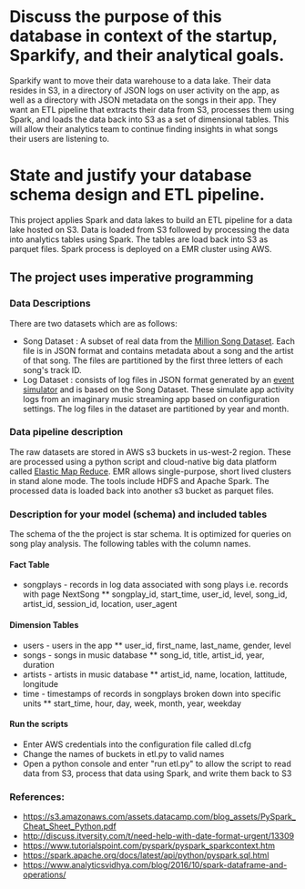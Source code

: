 # Discuss the purpose of this database in context of the startup, Sparkify, and their analytical goals.

Sparkify want to move their data warehouse to a data lake. Their data resides in S3, in a directory of JSON logs on user activity on the app, as well as a directory with JSON metadata on the songs in their app. They want an ETL pipeline that extracts their data from S3, processes them using Spark, and loads the data back into S3 as a set of dimensional tables. This will allow their analytics team to continue finding insights in what songs their users are listening to.

# State and justify your database schema design and ETL pipeline.

This project applies Spark and data lakes to build an ETL pipeline for a data lake hosted on S3. Data is loaded from S3 followed by processing the data into analytics tables using Spark. The tables are load back into S3 as parquet files. Spark process is deployed on a EMR cluster using AWS.

## The project uses imperative programming

### Data Descriptions
There are two datasets which are as follows:
* Song Dataset : A subset of real data from the [Million Song Dataset](http://millionsongdataset.com/). Each file is in JSON format and contains metadata about a song and the artist of that song. The files are partitioned by the first three letters of each song's track ID.
* Log Dataset : consists of log files in JSON format generated by an [event simulator](https://github.com/Interana/eventsim) and is based on the Song Dataset. These simulate app activity logs from an imaginary music streaming app based on configuration settings. The log files in the dataset are partitioned by year and month. 

### Data pipeline description

The raw datasets are stored in AWS s3 buckets in us-west-2 region. These are processed using a python script and cloud-native big data platform called [Elastic Map Reduce](https://aws.amazon.com/emr/). EMR allows single-purpose, short lived clusters in stand alone mode. The tools include HDFS and Apache Spark. The processed data is loaded back into another s3 bucket as parquet files.

### Description for your model (schema) and included tables

The schema of the the project is star schema. It is optimized for queries on song play analysis. The following tables with the column names.

#### Fact Table
* songplays - records in log data associated with song plays i.e. records with page NextSong
** songplay_id, start_time, user_id, level, song_id, artist_id, session_id, location, user_agent

#### Dimension Tables
* users - users in the app
** user_id, first_name, last_name, gender, level
* songs - songs in music database
** song_id, title, artist_id, year, duration
* artists - artists in music database
** artist_id, name, location, lattitude, longitude
* time - timestamps of records in songplays broken down into specific units
** start_time, hour, day, week, month, year, weekday

#### Run the scripts

* Enter AWS credentials into the configuration file called dl.cfg
* Change the names of buckets in etl.py to valid names
* Open a python console and enter "run etl.py" to allow the script to read data from S3, process that data using Spark, and write them back to S3


### References:
* https://s3.amazonaws.com/assets.datacamp.com/blog_assets/PySpark_Cheat_Sheet_Python.pdf
* http://discuss.itversity.com/t/need-help-with-date-format-urgent/13309
* https://www.tutorialspoint.com/pyspark/pyspark_sparkcontext.htm
* https://spark.apache.org/docs/latest/api/python/pyspark.sql.html
* https://www.analyticsvidhya.com/blog/2016/10/spark-dataframe-and-operations/